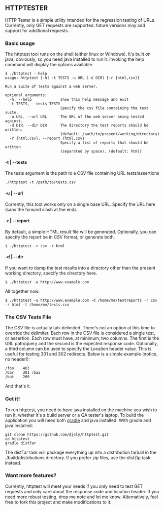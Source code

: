 ## HTTPTESTER

HTTP Tester is a simple utility intended for the regression testing of URLs. Currently, only GET requests are supported.
future versions may add support for additional requests.

### Basic usage

The httptest tool runs on the shell (either linux or Windows). It's built on java, obviously, so you need java installed to run it. Invoking the help command will display the options available.

```
$ ./httptest --help
usage: httptest [-h] -t TESTS -u URL [-d DIR] [-r {html,csv}]

Run a suite of tests against a web server.

optional arguments:
  -h, --help             show this help message and exit
  -t TESTS, --tests TESTS
                         Specify the csv file containing the test suite.
  -u URL, --url URL      The URL of the web server being tested against.
  -d DIR, --dir DIR      The directory the test reports should be written. 
                         (default: /path/to/present/working/directory)
  -r {html,csv}, --report {html,csv}
                         Specify a list of reports that should be written 
                         (separated by space). (default: html)

```

#### -t | --tests

The tests argument is the path to a CSV file containing URL tests/assertions

```
./httptest -t /path/to/tests.csv
```

#### -u | --url

Currently, this tool works only on a single base URL. Specify the URL here (sans the forward slash at the end).

#### -r | --report

By default, a simple HTML result file will be generated. Optionally, you can specify the report be in CSV format, or generate both.

```
$ ./httptest -r csv -r html
```

#### -d | --dir

If you want to dump the test results into a directory other than the present working directory, specify the directory here.

```
$ ./httptest -u http://www.example.com
```

All together now:

```
$ ./httptest -u http://www.example.com -d /home/me/testreports -r csv -r html -t /home/me/tests.csv
```

### The CSV Tests File

The CSV file is actually tab-delimited. There's not an option at this time to override the delimiter. Each row in the CSV file is considered a single test, or assertion. Each row must have, at minimum, two columns. The first is the URL path/query and the second is the expected response code. Optionally, a third column can be used to specify the Location header value. This is useful for testing 301 and 302 redirects. Below is a simple example (notice, no header!):

```
/foo	403
/bar	301	/baz
/bat	200
```

And that's it. 

### Get it!

To run httptest, you need to have java installed on the machine you wish to run it, whether it's a build server or a QA tester's laptop. To build the application you will need both [gradle](http://www.gradle.org/) and java installed. With gradle and java installed:

```
git clone https://github.com/djoly/httptest.git
cd httptest
gradle distTar
```

The distTar task will package everything up into a distribution tarball in the ./build/distributions directory. If you prefer zip files, use the distZip task instead.

### Want more features?

Currently, httptest will meet your needs if you only need to test GET requests and only care about the response code and location header. If you need more robust testing, drop me note and let me know. Alternatively, feel free to fork this project and make modifications to it.
